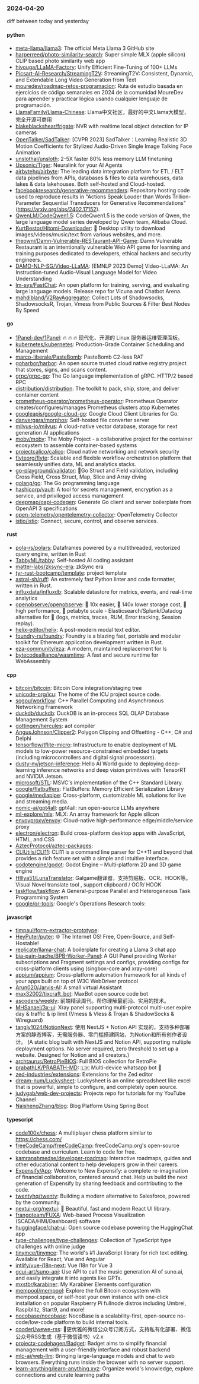 ### 2024-04-20
diff between today and yesterday

#### python
* [meta-llama/llama3](https://github.com/meta-llama/llama3): The official Meta Llama 3 GitHub site
* [harperreed/photo-similarity-search](https://github.com/harperreed/photo-similarity-search): Super simple MLX (apple silicon) CLIP based photo similarity web app
* [hiyouga/LLaMA-Factory](https://github.com/hiyouga/LLaMA-Factory): Unify Efficient Fine-Tuning of 100+ LLMs
* [Picsart-AI-Research/StreamingT2V](https://github.com/Picsart-AI-Research/StreamingT2V): StreamingT2V: Consistent, Dynamic, and Extendable Long Video Generation from Text
* [mouredev/roadmap-retos-programacion](https://github.com/mouredev/roadmap-retos-programacion): Ruta de estudio basada en ejercicios de código semanales en 2024 de la comunidad MoureDev para aprender y practicar lógica usando cualquier lenguaje de programación.
* [LlamaFamily/Llama-Chinese](https://github.com/LlamaFamily/Llama-Chinese): Llama中文社区，最好的中文Llama大模型，完全开源可商用
* [blakeblackshear/frigate](https://github.com/blakeblackshear/frigate): NVR with realtime local object detection for IP cameras
* [OpenTalker/SadTalker](https://github.com/OpenTalker/SadTalker): [CVPR 2023] SadTalker：Learning Realistic 3D Motion Coefficients for Stylized Audio-Driven Single Image Talking Face Animation
* [unslothai/unsloth](https://github.com/unslothai/unsloth): 2-5X faster 80% less memory LLM finetuning
* [Upsonic/Tiger](https://github.com/Upsonic/Tiger): Neuralink for your AI Agents
* [airbytehq/airbyte](https://github.com/airbytehq/airbyte): The leading data integration platform for ETL / ELT data pipelines from APIs, databases & files to data warehouses, data lakes & data lakehouses. Both self-hosted and Cloud-hosted.
* [facebookresearch/generative-recommenders](https://github.com/facebookresearch/generative-recommenders): Repository hosting code used to reproduce results in "Actions Speak Louder than Words Trillion-Parameter Sequential Transducers for Generative Recommendations" (https://arxiv.org/abs/2402.17152).
* [QwenLM/CodeQwen1.5](https://github.com/QwenLM/CodeQwen1.5): CodeQwen1.5 is the code version of Qwen, the large language model series developed by Qwen team, Alibaba Cloud.
* [KurtBestor/Hitomi-Downloader](https://github.com/KurtBestor/Hitomi-Downloader): 🍰 Desktop utility to download images/videos/music/text from various websites, and more.
* [theowni/Damn-Vulnerable-RESTaurant-API-Game](https://github.com/theowni/Damn-Vulnerable-RESTaurant-API-Game): Damn Vulnerable Restaurant is an intentionally vulnerable Web API game for learning and training purposes dedicated to developers, ethical hackers and security engineers.
* [DAMO-NLP-SG/Video-LLaMA](https://github.com/DAMO-NLP-SG/Video-LLaMA): [EMNLP 2023 Demo] Video-LLaMA: An Instruction-tuned Audio-Visual Language Model for Video Understanding
* [lm-sys/FastChat](https://github.com/lm-sys/FastChat): An open platform for training, serving, and evaluating large language models. Release repo for Vicuna and Chatbot Arena.
* [mahdibland/V2RayAggregator](https://github.com/mahdibland/V2RayAggregator): Collect Lots of Shadowsocks, ShadowsocksR, Trojan, Vmess from Public Sources & Filter Best Nodes By Speed

#### go
* [1Panel-dev/1Panel](https://github.com/1Panel-dev/1Panel): 🔥 🔥 🔥 现代化、开源的 Linux 服务器运维管理面板。
* [kubernetes/kubernetes](https://github.com/kubernetes/kubernetes): Production-Grade Container Scheduling and Management
* [marco-liberale/PasteBomb](https://github.com/marco-liberale/PasteBomb): PasteBomb C2-less RAT
* [goharbor/harbor](https://github.com/goharbor/harbor): An open source trusted cloud native registry project that stores, signs, and scans content.
* [grpc/grpc-go](https://github.com/grpc/grpc-go): The Go language implementation of gRPC. HTTP/2 based RPC
* [distribution/distribution](https://github.com/distribution/distribution): The toolkit to pack, ship, store, and deliver container content
* [prometheus-operator/prometheus-operator](https://github.com/prometheus-operator/prometheus-operator): Prometheus Operator creates/configures/manages Prometheus clusters atop Kubernetes
* [googleapis/google-cloud-go](https://github.com/googleapis/google-cloud-go): Google Cloud Client Libraries for Go.
* [danvergara/morphos](https://github.com/danvergara/morphos): Self-hosted file converter server
* [milvus-io/milvus](https://github.com/milvus-io/milvus): A cloud-native vector database, storage for next generation AI applications
* [moby/moby](https://github.com/moby/moby): The Moby Project - a collaborative project for the container ecosystem to assemble container-based systems
* [projectcalico/calico](https://github.com/projectcalico/calico): Cloud native networking and network security
* [flyteorg/flyte](https://github.com/flyteorg/flyte): Scalable and flexible workflow orchestration platform that seamlessly unifies data, ML and analytics stacks.
* [go-playground/validator](https://github.com/go-playground/validator): 💯Go Struct and Field validation, including Cross Field, Cross Struct, Map, Slice and Array diving
* [golang/go](https://github.com/golang/go): The Go programming language
* [hashicorp/vault](https://github.com/hashicorp/vault): A tool for secrets management, encryption as a service, and privileged access management
* [deepmap/oapi-codegen](https://github.com/deepmap/oapi-codegen): Generate Go client and server boilerplate from OpenAPI 3 specifications
* [open-telemetry/opentelemetry-collector](https://github.com/open-telemetry/opentelemetry-collector): OpenTelemetry Collector
* [istio/istio](https://github.com/istio/istio): Connect, secure, control, and observe services.

#### rust
* [pola-rs/polars](https://github.com/pola-rs/polars): Dataframes powered by a multithreaded, vectorized query engine, written in Rust
* [TabbyML/tabby](https://github.com/TabbyML/tabby): Self-hosted AI coding assistant
* [matter-labs/zksync-era](https://github.com/matter-labs/zksync-era): zkSync era
* [tyr-rust-bootcamp/template](https://github.com/tyr-rust-bootcamp/template): project template
* [astral-sh/ruff](https://github.com/astral-sh/ruff): An extremely fast Python linter and code formatter, written in Rust.
* [influxdata/influxdb](https://github.com/influxdata/influxdb): Scalable datastore for metrics, events, and real-time analytics
* [openobserve/openobserve](https://github.com/openobserve/openobserve): 🚀 10x easier, 🚀 140x lower storage cost, 🚀 high performance, 🚀 petabyte scale - Elasticsearch/Splunk/Datadog alternative for 🚀 (logs, metrics, traces, RUM, Error tracking, Session replay).
* [helix-editor/helix](https://github.com/helix-editor/helix): A post-modern modal text editor.
* [foundry-rs/foundry](https://github.com/foundry-rs/foundry): Foundry is a blazing fast, portable and modular toolkit for Ethereum application development written in Rust.
* [eza-community/eza](https://github.com/eza-community/eza): A modern, maintained replacement for ls
* [bytecodealliance/wasmtime](https://github.com/bytecodealliance/wasmtime): A fast and secure runtime for WebAssembly

#### cpp
* [bitcoin/bitcoin](https://github.com/bitcoin/bitcoin): Bitcoin Core integration/staging tree
* [unicode-org/icu](https://github.com/unicode-org/icu): The home of the ICU project source code.
* [sogou/workflow](https://github.com/sogou/workflow): C++ Parallel Computing and Asynchronous Networking Framework
* [duckdb/duckdb](https://github.com/duckdb/duckdb): DuckDB is an in-process SQL OLAP Database Management System
* [gottingen/hercules](https://github.com/gottingen/hercules): aot compiler
* [AngusJohnson/Clipper2](https://github.com/AngusJohnson/Clipper2): Polygon Clipping and Offsetting - C++, C# and Delphi
* [tensorflow/tflite-micro](https://github.com/tensorflow/tflite-micro): Infrastructure to enable deployment of ML models to low-power resource-constrained embedded targets (including microcontrollers and digital signal processors).
* [dusty-nv/jetson-inference](https://github.com/dusty-nv/jetson-inference): Hello AI World guide to deploying deep-learning inference networks and deep vision primitives with TensorRT and NVIDIA Jetson.
* [microsoft/STL](https://github.com/microsoft/STL): MSVC's implementation of the C++ Standard Library.
* [google/flatbuffers](https://github.com/google/flatbuffers): FlatBuffers: Memory Efficient Serialization Library
* [google/mediapipe](https://github.com/google/mediapipe): Cross-platform, customizable ML solutions for live and streaming media.
* [nomic-ai/gpt4all](https://github.com/nomic-ai/gpt4all): gpt4all: run open-source LLMs anywhere
* [ml-explore/mlx](https://github.com/ml-explore/mlx): MLX: An array framework for Apple silicon
* [envoyproxy/envoy](https://github.com/envoyproxy/envoy): Cloud-native high-performance edge/middle/service proxy
* [electron/electron](https://github.com/electron/electron): Build cross-platform desktop apps with JavaScript, HTML, and CSS
* [AztecProtocol/aztec-packages](https://github.com/AztecProtocol/aztec-packages): 
* [CLIUtils/CLI11](https://github.com/CLIUtils/CLI11): CLI11 is a command line parser for C++11 and beyond that provides a rich feature set with a simple and intuitive interface.
* [godotengine/godot](https://github.com/godotengine/godot): Godot Engine – Multi-platform 2D and 3D game engine
* [HIllya51/LunaTranslator](https://github.com/HIllya51/LunaTranslator): Galgame翻译器，支持剪贴板、OCR、HOOK等。Visual Novel translate tool , support clipboard / OCR/ HOOK
* [taskflow/taskflow](https://github.com/taskflow/taskflow): A General-purpose Parallel and Heterogeneous Task Programming System
* [google/or-tools](https://github.com/google/or-tools): Google's Operations Research tools:

#### javascript
* [timpaul/form-extractor-prototype](https://github.com/timpaul/form-extractor-prototype): 
* [HeyPuter/puter](https://github.com/HeyPuter/puter): 🌐 The Internet OS! Free, Open-Source, and Self-Hostable!
* [replicate/llama-chat](https://github.com/replicate/llama-chat): A boilerplate for creating a Llama 3 chat app
* [bia-pain-bache/BPB-Worker-Panel](https://github.com/bia-pain-bache/BPB-Worker-Panel): A GUI Panel providing Worker subscriptions and Fragment settings and configs, providing configs for cross-platform clients using (singbox-core and xray-core)
* [appium/appium](https://github.com/appium/appium): Cross-platform automation framework for all kinds of your apps built on top of W3C WebDriver protocol
* [Arun020/Jarvis-AI](https://github.com/Arun020/Jarvis-AI): A small virtual Assistant
* [max32002/tixcraft_bot](https://github.com/max32002/tixcraft_bot): MaxBot open source code bot
* [ascoders/weekly](https://github.com/ascoders/weekly): 前端精读周刊。帮你理解最前沿、实用的技术。
* [MHSanaei/3x-ui](https://github.com/MHSanaei/3x-ui): Xray panel supporting multi-protocol multi-user expire day & traffic & ip limit (Vmess & Vless & Trojan & ShadowSocks & Wireguard)
* [tangly1024/NotionNext](https://github.com/tangly1024/NotionNext): 使用 NextJS + Notion API 实现的，支持多种部署方案的静态博客，无需服务器、零门槛搭建网站，为Notion和所有创作者设计。 (A static blog built with NextJS and Notion API, supporting multiple deployment options. No server required, zero threshold to set up a website. Designed for Notion and all creators.)
* [archtaurus/RetroPieBIOS](https://github.com/archtaurus/RetroPieBIOS): Full BIOS collection for RetroPie
* [prabathLK/PRABATH-MD](https://github.com/prabathLK/PRABATH-MD): 🇱🇰 Multi-device whatsapp bot 🎉
* [zed-industries/extensions](https://github.com/zed-industries/extensions): Extensions for the Zed editor
* [dream-num/Luckysheet](https://github.com/dream-num/Luckysheet): Luckysheet is an online spreadsheet like excel that is powerful, simple to configure, and completely open source.
* [judygab/web-dev-projects](https://github.com/judygab/web-dev-projects): Projects repo for tutorials for my YouTube Channel
* [NaishengZhang/blog](https://github.com/NaishengZhang/blog): Blog Platform Using Spring Boot

#### typescript
* [code100x/chess](https://github.com/code100x/chess): A multiplayer chess platform similar to https://chess.com/
* [freeCodeCamp/freeCodeCamp](https://github.com/freeCodeCamp/freeCodeCamp): freeCodeCamp.org's open-source codebase and curriculum. Learn to code for free.
* [kamranahmedse/developer-roadmap](https://github.com/kamranahmedse/developer-roadmap): Interactive roadmaps, guides and other educational content to help developers grow in their careers.
* [Expensify/App](https://github.com/Expensify/App): Welcome to New Expensify: a complete re-imagination of financial collaboration, centered around chat. Help us build the next generation of Expensify by sharing feedback and contributing to the code.
* [twentyhq/twenty](https://github.com/twentyhq/twenty): Building a modern alternative to Salesforce, powered by the community.
* [nextui-org/nextui](https://github.com/nextui-org/nextui): 🚀 Beautiful, fast and modern React UI library.
* [frangoteam/FUXA](https://github.com/frangoteam/FUXA): Web-based Process Visualization (SCADA/HMI/Dashboard) software
* [huggingface/chat-ui](https://github.com/huggingface/chat-ui): Open source codebase powering the HuggingChat app
* [type-challenges/type-challenges](https://github.com/type-challenges/type-challenges): Collection of TypeScript type challenges with online judge
* [tinymce/tinymce](https://github.com/tinymce/tinymce): The world's #1 JavaScript library for rich text editing. Available for React, Vue and Angular
* [intlify/vue-i18n-next](https://github.com/intlify/vue-i18n-next): Vue I18n for Vue 3
* [gcui-art/suno-api](https://github.com/gcui-art/suno-api): Use API to call the music generation AI of suno.ai, and easily integrate it into agents like GPTs.
* [mxstbr/karabiner](https://github.com/mxstbr/karabiner): My Karabiner Elements configuration
* [mempool/mempool](https://github.com/mempool/mempool): Explore the full Bitcoin ecosystem with mempool.space, or self-host your own instance with one-click installation on popular Raspberry Pi fullnode distros including Umbrel, Raspiblitz, Start9, and more!
* [nocobase/nocobase](https://github.com/nocobase/nocobase): NocoBase is a scalability-first, open-source no-code/low-code platform to build internal tools.
* [cooderl/wewe-rss](https://github.com/cooderl/wewe-rss): 🤗更优雅的微信公众号订阅方式，支持私有化部署、微信公众号RSS生成（基于微信读书）v2.x
* [projectx-codehagen/Badget](https://github.com/projectx-codehagen/Badget): Badget aims to simplify financial management with a user-friendly interface and robust backend
* [mlc-ai/web-llm](https://github.com/mlc-ai/web-llm): Bringing large-language models and chat to web browsers. Everything runs inside the browser with no server support.
* [learn-anything/learn-anything.xyz](https://github.com/learn-anything/learn-anything.xyz): Organize world's knowledge, explore connections and curate learning paths

